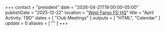 +++
contact = "president"
date = "2026-04-21T19:00:00-05:00"
publishDate = "2025-12-22"
location = "[West Fargo FD HQ](/places/west-fargo-fire-department-headquarters/)"
title = "April Activity: TBD"
dates = [ "Club Meetings" ]
outputs = [ "HTML", "Calendar" ]
update = 0
aliases = [ "" ]
+++

